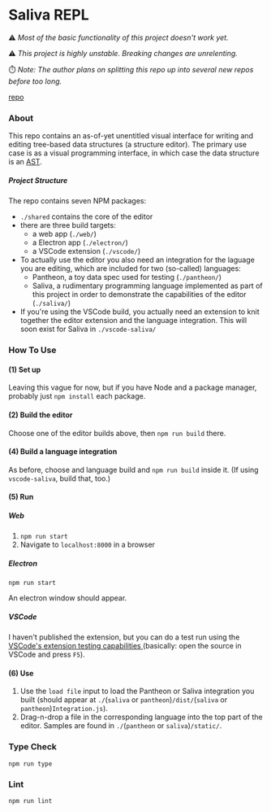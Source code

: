 # Saliva REPL

⚠️ *Most of the basic functionality of this project doesn't work yet.*

⚠️ *This project is highly unstable. Breaking changes are unrelenting.*

⏱️ *Note: The author plans on splitting this repo up into several new repos before too long.*

[repo](https://gitlab.com/Persola/saliva-repl)

### About
This repo contains an as-of-yet unentitled visual interface for writing and editing tree-based data structures (a structure editor). The primary use case is as a visual programming interface, in which case the data structure is an [AST](https://en.wikipedia.org/wiki/Abstract_syntax_tree).

##### Project Structure

The repo contains seven NPM packages:

* `./shared` contains the core of the editor
* there are three build targets:
  * a web app (`./web/`)
  * a Electron app (`./electron/`)
  * a VSCode extension (`./vscode/`)
* To actually use the editor you also need an integration for the laguage you are editing, which are included for two (so-called) languages:
  * Pantheon, a toy data spec used for testing (`./pantheon/`)
  * Saliva, a rudimentary programming language implemented as part of this project in order to demonstrate the capabilities of the editor (`./saliva/`)
* If you're using the VSCode build, you actually need an extension to knit together the editor extension and the language integration. This will soon exist for Saliva in `./vscode-saliva/`

### How To Use

#### (1) Set up
Leaving this vague for now, but if you have Node and a package manager, probably just `npm install` each package.

#### (2) Build the editor

Choose one of the editor builds above, then `npm run build` there.

#### (4) Build a language integration

As before, choose and language build and `npm run build` inside it. (If using `vscode-saliva`, build that, too.)

#### (5) Run

##### Web
1. `npm run start`
2. Navigate to `localhost:8000` in a browser

##### Electron
```shell
npm run start
```
An electron window should appear.

##### VSCode
I haven't published the extension, but you can do a test run using the [VSCode's extension testing capabilities ](https://code.visualstudio.com/api/working-with-extensions/testing-extension) (basically: open the source in VSCode and press `F5`).

#### (6) Use
1. Use the `load file` input to load the Pantheon or Saliva integration you built (should appear at `./`(`saliva` or `pantheon`)`/dist/`(`saliva` or `pantheon`)`Integration.js`).
2. Drag-n-drop a file in the corresponding language into the top part of the editor. Samples are found in `./`(`pantheon` or `saliva`)`/static/`.

### Type Check
```shell
npm run type
```

### Lint
```shell
npm run lint
```
